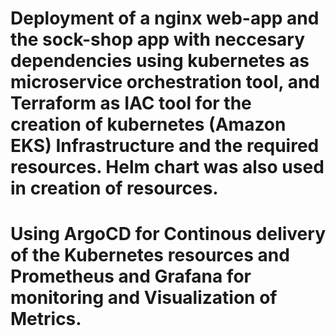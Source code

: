 # Deployment of a nginx web-app and the sock-shop app with neccesary dependencies using kubernetes as microservice orchestration tool, and Terraform as IAC tool for the creation of kubernetes (Amazon EKS) Infrastructure and the required resources. Helm chart was also used in creation of resources.
# Using ArgoCD for Continous delivery of the Kubernetes resources and Prometheus and Grafana for monitoring and Visualization of Metrics. 
